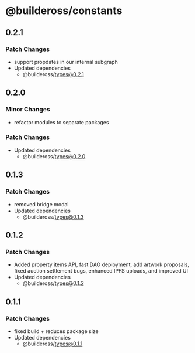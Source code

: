 # @buildeross/constants

## 0.2.1

### Patch Changes

- support propdates in our internal subgraph
- Updated dependencies
  - @buildeross/types@0.2.1

## 0.2.0

### Minor Changes

- refactor modules to separate packages

### Patch Changes

- Updated dependencies
  - @buildeross/types@0.2.0

## 0.1.3

### Patch Changes

- removed bridge modal
- Updated dependencies
  - @buildeross/types@0.1.3

## 0.1.2

### Patch Changes

- Added property items API, fast DAO deployment, add artwork proposals, fixed auction settlement bugs, enhanced IPFS uploads, and improved UI
- Updated dependencies
  - @buildeross/types@0.1.2

## 0.1.1

### Patch Changes

- fixed build + reduces package size
- Updated dependencies
  - @buildeross/types@0.1.1
